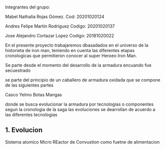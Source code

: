 Integrantes del grupo:

Mabel Nathalia Rojas Gómez.     Cod:    20201020124

Andres Felipe Martin Rodriguez  Codigo: 20201020137

Jose Alejandro Cortazar Lopez   Codigo: 20181020022


En el presente proyecto trabajaremos dbasadados en el universo de la historieta de iron man, teniendo en cuenta las diferentes etapas cronologicas que permitieron conocer al super Heroeo Iron Man.

Se parte desde el momento del desarrollo de la armadura encuando fue secuestrado 

se parte del principio de un caballero de armadura oxidada que se compone de las siguientes partes

Casco
Yelmo
Botas
Mangas

donde se busca evolucionar la armadura por tecnologias o componentes segun la cronologia de la saga
las evoluciones se dearrollan de acuerdo a las diferentes tecnologias 

## 1. Evolucion
Sistema atomico Micro REactor de Convustion como fuetne de alimentacion

